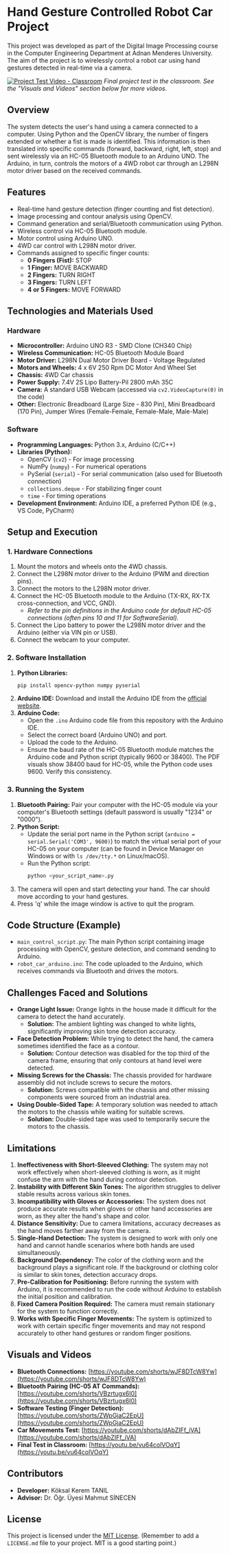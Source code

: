 # Hand Gesture Controlled Robot Car Project

This project was developed as part of the Digital Image Processing course in the Computer Engineering Department at Adnan Menderes University. The aim of the project is to wirelessly control a robot car using hand gestures detected in real-time via a camera.

[![Project Test Video - Classroom](https://img.youtube.com/vi/vu64colVOqY/0.jpg)](https://youtu.be/vu64colVOqY)
*Final project test in the classroom. See the "Visuals and Videos" section below for more videos.*

## Overview

The system detects the user's hand using a camera connected to a computer. Using Python and the OpenCV library, the number of fingers extended or whether a fist is made is identified. This information is then translated into specific commands (forward, backward, right, left, stop) and sent wirelessly via an HC-05 Bluetooth module to an Arduino UNO. The Arduino, in turn, controls the motors of a 4WD robot car through an L298N motor driver based on the received commands.

## Features

*   Real-time hand gesture detection (finger counting and fist detection).
*   Image processing and contour analysis using OpenCV.
*   Command generation and serial/Bluetooth communication using Python.
*   Wireless control via HC-05 Bluetooth module.
*   Motor control using Arduino UNO.
*   4WD car control with L298N motor driver.
*   Commands assigned to specific finger counts:
    *   **0 Fingers (Fist):** STOP
    *   **1 Finger:** MOVE BACKWARD
    *   **2 Fingers:** TURN RIGHT
    *   **3 Fingers:** TURN LEFT
    *   **4 or 5 Fingers:** MOVE FORWARD

## Technologies and Materials Used

### Hardware
*   **Microcontroller:** Arduino UNO R3 - SMD Clone (CH340 Chip)
*   **Wireless Communication:** HC-05 Bluetooth Module Board
*   **Motor Driver:** L298N Dual Motor Driver Board - Voltage Regulated
*   **Motors and Wheels:** 4 x 6V 250 Rpm DC Motor And Wheel Set
*   **Chassis:** 4WD Car chassis
*   **Power Supply:** 7.4V 2S Lipo Battery-Pil 2800 mAh 35C
*   **Camera:** A standard USB Webcam (accessed via `cv2.VideoCapture(0)` in the code)
*   **Other:** Electronic Breadboard (Large Size - 830 Pin), Mini Breadboard (170 Pin), Jumper Wires (Female-Female, Female-Male, Male-Male)

### Software
*   **Programming Languages:** Python 3.x, Arduino (C/C++)
*   **Libraries (Python):**
    *   OpenCV (`cv2`) - For image processing
    *   NumPy (`numpy`) - For numerical operations
    *   PySerial (`serial`) - For serial communication (also used for Bluetooth connection)
    *   `collections.deque` - For stabilizing finger count
    *   `time` - For timing operations
*   **Development Environment:** Arduino IDE, a preferred Python IDE (e.g., VS Code, PyCharm)

## Setup and Execution

### 1. Hardware Connections
1.  Mount the motors and wheels onto the 4WD chassis.
2.  Connect the L298N motor driver to the Arduino (PWM and direction pins).
3.  Connect the motors to the L298N motor driver.
4.  Connect the HC-05 Bluetooth module to the Arduino (TX-RX, RX-TX cross-connection, and VCC, GND).
    *   *Refer to the pin definitions in the Arduino code for default HC-05 connections (often pins 10 and 11 for SoftwareSerial).*
5.  Connect the Lipo battery to power the L298N motor driver and the Arduino (either via VIN pin or USB).
6.  Connect the webcam to your computer.

### 2. Software Installation
1.  **Python Libraries:**
    ```bash
    pip install opencv-python numpy pyserial
    ```
2.  **Arduino IDE:** Download and install the Arduino IDE from the [official website](https://www.arduino.cc/en/software).
3.  **Arduino Code:**
    *   Open the `.ino` Arduino code file from this repository with the Arduino IDE.
    *   Select the correct board (Arduino UNO) and port.
    *   Upload the code to the Arduino.
    *   Ensure the baud rate of the HC-05 Bluetooth module matches the Arduino code and Python script (typically 9600 or 38400). The PDF visuals show 38400 baud for HC-05, while the Python code uses 9600. Verify this consistency.

### 3. Running the System
1.  **Bluetooth Pairing:** Pair your computer with the HC-05 module via your computer's Bluetooth settings (default password is usually "1234" or "0000").
2.  **Python Script:**
    *   Update the serial port name in the Python script (`arduino = serial.Serial('COM3', 9600)`) to match the virtual serial port of your HC-05 on your computer (can be found in Device Manager on Windows or with `ls /dev/tty.*` on Linux/macOS).
    *   Run the Python script:
        ```bash
        python <your_script_name>.py
        ```
3.  The camera will open and start detecting your hand. The car should move according to your hand gestures.
4.  Press 'q' while the image window is active to quit the program.

## Code Structure (Example)

*   `main_control_script.py`: The main Python script containing image processing with OpenCV, gesture detection, and command sending to Arduino.
*   `robot_car_arduino.ino`: The code uploaded to the Arduino, which receives commands via Bluetooth and drives the motors.

## Challenges Faced and Solutions

*   **Orange Light Issue:** Orange lights in the house made it difficult for the camera to detect the hand accurately.
    *   **Solution:** The ambient lighting was changed to white lights, significantly improving skin tone detection accuracy.
*   **Face Detection Problem:** While trying to detect the hand, the camera sometimes identified the face as a contour.
    *   **Solution:** Contour detection was disabled for the top third of the camera frame, ensuring that only contours at hand level were detected.
*   **Missing Screws for the Chassis:** The chassis provided for hardware assembly did not include screws to secure the motors.
    *   **Solution:** Screws compatible with the chassis and other missing components were sourced from an industrial area.
*   **Using Double-Sided Tape:** A temporary solution was needed to attach the motors to the chassis while waiting for suitable screws.
    *   **Solution:** Double-sided tape was used to temporarily secure the motors to the chassis.

## Limitations

1.  **Ineffectiveness with Short-Sleeved Clothing:** The system may not work effectively when short-sleeved clothing is worn, as it might confuse the arm with the hand during contour detection.
2.  **Instability with Different Skin Tones:** The algorithm struggles to deliver stable results across various skin tones.
3.  **Incompatibility with Gloves or Accessories:** The system does not produce accurate results when gloves or other hand accessories are worn, as they alter the hand's shape and color.
4.  **Distance Sensitivity:** Due to camera limitations, accuracy decreases as the hand moves farther away from the camera.
5.  **Single-Hand Detection:** The system is designed to work with only one hand and cannot handle scenarios where both hands are used simultaneously.
6.  **Background Dependency:** The color of the clothing worn and the background plays a significant role. If the background or clothing color is similar to skin tones, detection accuracy drops.
7.  **Pre-Calibration for Positioning:** Before running the system with Arduino, it is recommended to run the code without Arduino to establish the initial position and calibration.
8.  **Fixed Camera Position Required:** The camera must remain stationary for the system to function correctly.
9.  **Works with Specific Finger Movements:** The system is optimized to work with certain specific finger movements and may not respond accurately to other hand gestures or random finger positions.

## Visuals and Videos

*   **Bluetooth Connections:** [https://youtube.com/shorts/wJF8DTcW8Yw](https://youtube.com/shorts/wJF8DTcW8Yw)
*   **Bluetooth Pairing (HC-05 AT Commands):** [https://youtube.com/shorts/VBzrtugx6I0](https://youtube.com/shorts/VBzrtugx6I0)
*   **Software Testing (Finger Detection):** [https://youtube.com/shorts/ZWpGjaC2EpU](https://youtube.com/shorts/ZWpGjaC2EpU)
*   **Car Movements Test:** [https://youtube.com/shorts/dAbZIFf_iVA](https://youtube.com/shorts/dAbZIFf_iVA)
*   **Final Test in Classroom:** [https://youtu.be/vu64colVOqY](https://youtu.be/vu64colVOqY)

## Contributors

*   **Developer:** Köksal Kerem TANIL
*   **Advisor:** Dr. Öğr. Üyesi Mahmut SİNECEN

## License

This project is licensed under the [MIT License](LICENSE.md). (Remember to add a `LICENSE.md` file to your project. MIT is a good starting point.)
